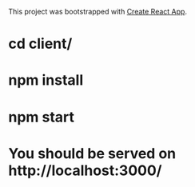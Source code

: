 This project was bootstrapped with [Create React App](https://github.com/facebookincubator/create-react-app).

# cd client/
# npm install
# npm start
# You should be served on http://localhost:3000/
